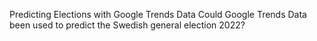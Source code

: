 Predicting Elections with Google Trends Data
Could Google Trends Data been used to predict the Swedish general election 2022?
